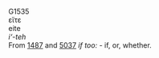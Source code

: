 G1535  
εἴτε  
eite  
*i‘-teh*  
From [1487](g1487) and [5037](g5037) *if* *too:* - if, or, whether.  
